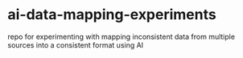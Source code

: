 # ai-data-mapping-experiments
repo for experimenting with mapping inconsistent data from multiple sources into a consistent format using AI
